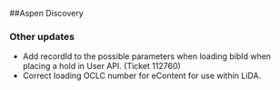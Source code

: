 ##Aspen Discovery
### Other updates
- Add recordId to the possible parameters when loading bibId when placing a hold in User API. (Ticket 112760)
- Correct loading OCLC number for eContent for use within LiDA.